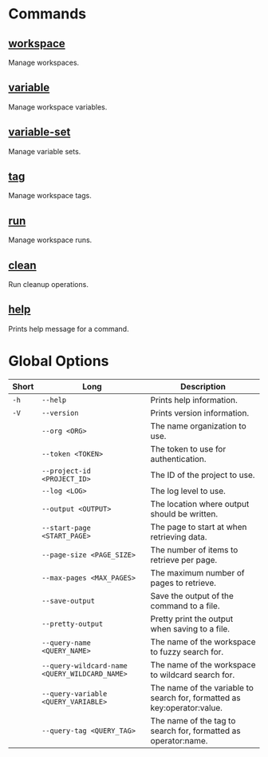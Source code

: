 # Commands

## [workspace](./workspace/workspace.md)

Manage workspaces.

## [variable](./variable/variable.md)

Manage workspace variables.

## [variable-set](./variable-set/variable-set.md)

Manage variable sets.

## [tag](./tag/tag.md)

Manage workspace tags.

## [run](./run/run.md)

Manage workspace runs.

## [clean](./clean/clean.md)

Run cleanup operations.

## [help](./help.md)

Prints help message for a command.

# Global Options

| Short | Long                                          | Description                                                               |
|-------|-----------------------------------------------|---------------------------------------------------------------------------|
| `-h`  | `--help`                                      | Prints help information.                                                  |
| `-V`  | `--version`                                   | Prints version information.                                               |
|       | `--org <ORG>`                                 | The name organization to use.                                             |
|       | `--token <TOKEN>`                             | The token to use for authentication.                                      |
|       | `--project-id <PROJECT_ID>`                   | The ID of the project to use.                                             |
|       | `--log <LOG>`                                 | The log level to use.                                                     |
|       | `--output <OUTPUT>`                           | The location where output should be written.                              |
|       | `--start-page <START_PAGE>`                   | The page to start at when retrieving data.                                |
|       | `--page-size <PAGE_SIZE>`                     | The number of items to retrieve per page.                                 |
|       | `--max-pages <MAX_PAGES>`                     | The maximum number of pages to retrieve.                                  |
|       | `--save-output`                               | Save the output of the command to a file.                                 |
|       | `--pretty-output`                             | Pretty print the output when saving to a file.                            |
|       | `--query-name <QUERY_NAME>`                   | The name of the workspace to fuzzy search for.                            |
|       | `--query-wildcard-name <QUERY_WILDCARD_NAME>` | The name of the workspace to wildcard search for.                         |
|       | `--query-variable <QUERY_VARIABLE>`           | The name of the variable to search for, formatted as key:operator:value.  |
|       | `--query-tag <QUERY_TAG>`                     | The name of the tag to search for, formatted as operator:name.            |


